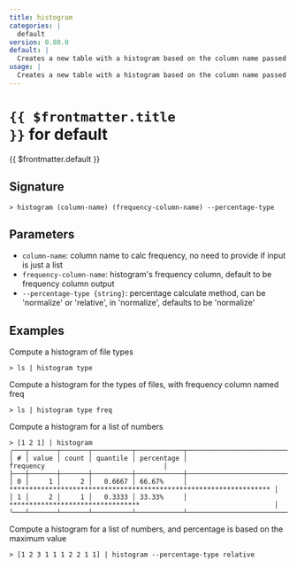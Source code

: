 ```yaml
---
title: histogram
categories: |
  default
version: 0.80.0
default: |
  Creates a new table with a histogram based on the column name passed in.
usage: |
  Creates a new table with a histogram based on the column name passed in.
---
```


# <code>{{ $frontmatter.title }}</code> for default

<div class='command-title'>{{ $frontmatter.default }}</div>

## Signature

```> histogram (column-name) (frequency-column-name) --percentage-type```

## Parameters

 -  `column-name`: column name to calc frequency, no need to provide if input is just a list
 -  `frequency-column-name`: histogram's frequency column, default to be frequency column output
 -  `--percentage-type {string}`: percentage calculate method, can be 'normalize' or 'relative', in 'normalize', defaults to be 'normalize'

## Examples

Compute a histogram of file types
```shell
> ls | histogram type

```

Compute a histogram for the types of files, with frequency column named freq
```shell
> ls | histogram type freq

```

Compute a histogram for a list of numbers
```shell
> [1 2 1] | histogram
╭───┬───────┬───────┬──────────┬────────────┬────────────────────────────────────────────────────────────────────╮
│ # │ value │ count │ quantile │ percentage │                             frequency                              │
├───┼───────┼───────┼──────────┼────────────┼────────────────────────────────────────────────────────────────────┤
│ 0 │     1 │     2 │   0.6667 │ 66.67%     │ ****************************************************************** │
│ 1 │     2 │     1 │   0.3333 │ 33.33%     │ *********************************                                  │
╰───┴───────┴───────┴──────────┴────────────┴────────────────────────────────────────────────────────────────────╯

```

Compute a histogram for a list of numbers, and percentage is based on the maximum value
```shell
> [1 2 3 1 1 1 2 2 1 1] | histogram --percentage-type relative

```
